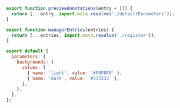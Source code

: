```js filename=".storybook/my-addon/preset.js" renderer="common" language="js"
export function previewAnnotations(entry = []) {
  return [...entry, import.meta.resolve('./defaultParameters')];
}

export function managerEntries(entries) {
  return [...entries, import.meta.resolve('./register')];
}

export default {
  parameters: {
    backgrounds: {
      values: [
        { name: 'light', value: '#F8F8F8' },
        { name: 'dark', value: '#333333' },
      ],
    },
  },
};
```
